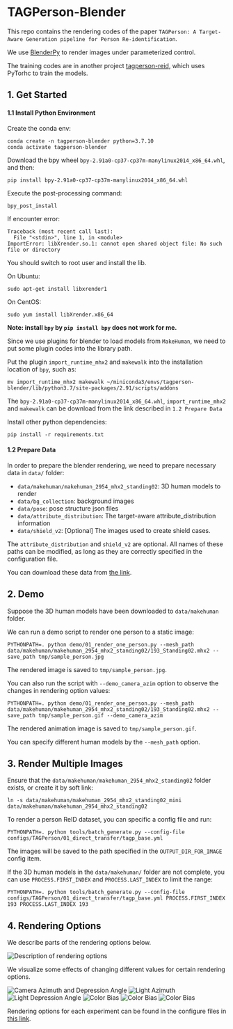 # TAGPerson-Blender
This repo contains the rendering codes of the paper `TAGPerson: A Target-Aware Generation pipeline for Person Re-identification`.

We use [BlenderPy](https://github.com/TylerGubala/blenderpy) to render images under parameterized control.

The training codes are in another project [tagperson-reid](https://github.com/tagperson/tagperson-reid), which uses PyTorhc to train the models.


## 1. Get Started

#### 1.1 Install Python Environment

Create the conda env:
```
conda create -n tagperson-blender python=3.7.10
conda activate tagperson-blender
```

Download the bpy wheel `bpy-2.91a0-cp37-cp37m-manylinux2014_x86_64.whl`, and then:
```
pip install bpy-2.91a0-cp37-cp37m-manylinux2014_x86_64.whl
```
Execute the post-processing command:
```
bpy_post_install
```

If encounter error:
```
Traceback (most recent call last):
  File "<stdin>", line 1, in <module>
ImportError: libXrender.so.1: cannot open shared object file: No such file or directory
```
You should switch to root user and install the lib.

On Ubuntu:
```
sudo apt-get install libxrender1
```

On CentOS:
```
sudo yum install libXrender.x86_64
```

**Note: install `bpy` by `pip install bpy` does not work for me.**

Since we use plugins for blender to load models from `MakeHuman`, we need to put some plugin codes into the library path.

Put the plugin `import_runtime_mhx2` and `makewalk` into the installation location of `bpy`, such as:
```
mv import_runtime_mhx2 makewalk ~/miniconda3/envs/tagperson-blender/lib/python3.7/site-packages/2.91/scripts/addons
```
The `bpy-2.91a0-cp37-cp37m-manylinux2014_x86_64.whl`, `import_runtime_mhx2` and `makewalk` can be download from the link described in `1.2 Prepare Data`


Install other python dependencies:
```
pip install -r requirements.txt
```

#### 1.2 Prepare Data

In order to prepare the blender rendering, we need to prepare necessary data in `data/` folder:
- `data/makehuman/makehuman_2954_mhx2_standing02`: 3D human models to render
- `data/bg_collection`: background images
- `data/pose`: pose structure json files
- `data/attribute_distribution`: The target-aware attribute_distribution information
- `data/shield_v2`: [Optional] The images used to create shield cases.

The `attribute_distribution` and `shield_v2` are optional. All names of these paths can be modified, as long as they are correctly specified in the configuration file.

You can download these data from [the link](https://drive.google.com/drive/folders/1eiFvsk78OqxerKSceRkORTlk5B7EB3ao).


## 2. Demo
Suppose the 3D human models have been downloaded to `data/makehuman` folder.

We can run a demo script to render one person to a static image:
```
PYTHONPATH=. python demo/01_render_one_person.py --mesh_path data/makehuman/makehuman_2954_mhx2_standing02/193_Standing02.mhx2 --save_path tmp/sample_person.jpg
```
The rendered image is saved to `tmp/sample_person.jpg`.


You can also run the script with `--demo_camera_azim` option to observe the changes in rendering option values:
```
PYTHONPATH=. python demo/01_render_one_person.py --mesh_path data/makehuman/makehuman_2954_mhx2_standing02/193_Standing02.mhx2 --save_path tmp/sample_person.gif --demo_camera_azim
```
The rendered animation image is saved to `tmp/sample_person.gif`.

You can specify different human models by the `--mesh_path` option.


## 3. Render Multiple Images

Ensure that the `data/makehuman/makehuman_2954_mhx2_standing02` folder exists, or create it by soft link:
```
ln -s data/makehuman/makehuman_2954_mhx2_standing02_mini data/makehuman/makehuman_2954_mhx2_standing02
```

To render a person ReID dataset, you can specific a config file and run:
```
PYTHONPATH=. python tools/batch_generate.py --config-file configs/TAGPerson/01_direct_transfer/tagp_base.yml
```

The images will be saved to the path specified in the `OUTPUT_DIR_FOR_IMAGE` config item.


If the 3D human models in the `data/makehuman/` folder are not complete, you can use `PROCESS.FIRST_INDEX` and `PROCESS.LAST_INDEX` to limit the range:
```
PYTHONPATH=. python tools/batch_generate.py --config-file configs/TAGPerson/01_direct_transfer/tagp_base.yml PROCESS.FIRST_INDEX 193 PROCESS.LAST_INDEX 193
```

## 4. Rendering Options
We describe parts of the rendering options below.

![Description of rendering options](static/rendering-options.png)

We visualize some effects of changing different values for certain rendering options.

![Camera Azimuth and Depression Angle](static/193_camera_azim_elev.gif)
![Light Azimuth](static/193_light_azim.gif)
![Light Depression Angle](static/193_light_elev.gif)
![Color Bias](static/193_color_bias_continue.gif)
![Color Bias](static/193_color_bias_continue_g.gif)
![Color Bias](static/193_color_bias_continue_b.gif)

Rendering options for each experiment can be found in the configure files in [this link](https://drive.google.com/drive/folders/1eiFvsk78OqxerKSceRkORTlk5B7EB3ao).



